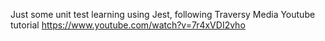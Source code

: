 Just some unit test learning using Jest, following Traversy Media Youtube tutorial https://www.youtube.com/watch?v=7r4xVDI2vho